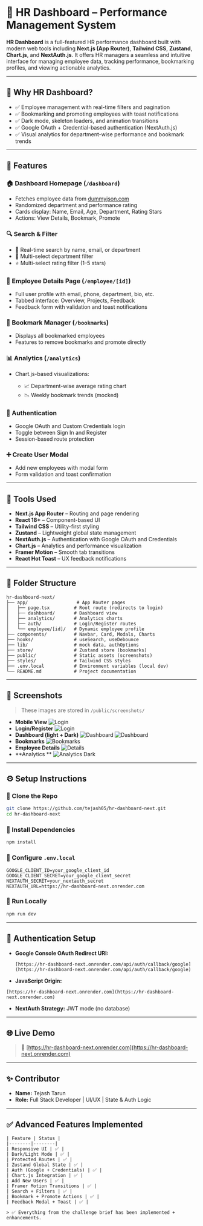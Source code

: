 # 💼 HR Dashboard – Performance Management System

**HR Dashboard** is a full-featured HR performance dashboard built with modern web tools including **Next.js (App Router)**, **Tailwind CSS**, **Zustand**, **Chart.js**, and **NextAuth.js**. It offers HR managers a seamless and intuitive interface for managing employee data, tracking performance, bookmarking profiles, and viewing actionable analytics.

---

## 🚀 Why HR Dashboard?

* ✅ Employee management with real-time filters and pagination
* ✅ Bookmarking and promoting employees with toast notifications
* ✅ Dark mode, skeleton loaders, and animation transitions
* ✅ Google OAuth + Credential-based authentication (NextAuth.js)
* ✅ Visual analytics for department-wise performance and bookmark trends

---

## 📌 Features

### 🏠 Dashboard Homepage (`/dashboard`)

* Fetches employee data from [dummyjson.com](https://dummyjson.com/users?limit=20)
* Randomized department and performance rating
* Cards display: Name, Email, Age, Department, Rating Stars
* Actions: View Details, Bookmark, Promote

### 🔍 Search & Filter

* 🔎 Real-time search by name, email, or department
* 🏢 Multi-select department filter
* ⭐ Multi-select rating filter (1–5 stars)

### 👤 Employee Details Page (`/employee/[id]`)

* Full user profile with email, phone, department, bio, etc.
* Tabbed interface: Overview, Projects, Feedback
* Feedback form with validation and toast notifications

### 📌 Bookmark Manager (`/bookmarks`)

* Displays all bookmarked employees
* Features to remove bookmarks and promote directly

### 📊 Analytics (`/analytics`)

* Chart.js-based visualizations:

  * 📈 Department-wise average rating chart
  * 📉 Weekly bookmark trends (mocked)

### 🔐 Authentication

* Google OAuth and Custom Credentials login
* Toggle between Sign In and Register
* Session-based route protection

### ➕ Create User Modal

* Add new employees with modal form
* Form validation and toast confirmation

---

## 🧰 Tools Used

* **Next.js App Router** – Routing and page rendering
* **React 18+** – Component-based UI
* **Tailwind CSS** – Utility-first styling
* **Zustand** – Lightweight global state management
* **NextAuth.js** – Authentication with Google OAuth and Credentials
* **Chart.js** – Analytics and performance visualization
* **Framer Motion** – Smooth tab transitions
* **React Hot Toast** – UX feedback notifications

---

## 📁 Folder Structure

```
hr-dashboard-next/
├── app/                  # App Router pages
│   ├── page.tsx         # Root route (redirects to login)
│   ├── dashboard/       # Dashboard view
│   ├── analytics/       # Analytics charts
│   ├── auth/            # Login/Register routes
│   └── employee/[id]/   # Dynamic employee profile
├── components/          # Navbar, Card, Modals, Charts
├── hooks/               # useSearch, useDebounce
├── lib/                 # mock data, authOptions
├── store/               # Zustand store (bookmarks)
├── public/              # Static assets (screenshots)
├── styles/              # Tailwind CSS styles
├── .env.local           # Environment variables (local dev)
└── README.md            # Project documentation
```

---

## 📸 Screenshots

> These images are stored in `/public/screenshots/`

* **Mobile View**
  ![Login](./public/screenshots/phone-view.png)
* **Login/Register**
  ![Login](./public/screenshots/login.png)
* **Dashboard (light + Dark)**
  ![Dashboard](./public/screenshots/Dashboard.png)
  ![Dashboard](./public/screenshots/light-dashboard.png)
* **Bookmarks**
  ![Bookmarks](./public/screenshots/bookmarks.png)
* **Employee Details**
  ![Details](./public/screenshots/employee-details.png)
* **Analytics **
  ![Analytics Dark](./public/screenshots/analytics.png)

---

## ⚙️ Setup Instructions

### 🔹 Clone the Repo

```bash
git clone https://github.com/tejash05/hr-dashboard-next.git
cd hr-dashboard-next
```

### 🔹 Install Dependencies

```bash
npm install
```

### 🔹 Configure `.env.local`

```env
GOOGLE_CLIENT_ID=your_google_client_id
GOOGLE_CLIENT_SECRET=your_google_client_secret
NEXTAUTH_SECRET=your_nextauth_secret
NEXTAUTH_URL=https://hr-dashboard-next.onrender.com
```

### 🔹 Run Locally

```bash
npm run dev
```

---

## 🔐 Authentication Setup

* **Google Console OAuth Redirect URI:**

  ```
  [https://hr-dashboard-next.onrender.com/api/auth/callback/google](https://hr-dashboard-next.onrender.com/api/auth/callback/google)

  ```

- **JavaScript Origin:**

```
[https://hr-dashboard-next.onrender.com](https://hr-dashboard-next.onrender.com)

```
- **NextAuth Strategy:** JWT mode (no database)




---

## 🌐 Live Demo

> 🔗 [https://hr-dashboard-next.onrender.com](https://hr-dashboard-next.onrender.com)

---

## ✨ Contributor

- **Name:** Tejash Tarun  
- **Role:** Full Stack Developer | UI/UX | State & Auth Logic

---

## ✅ Advanced Features Implemented
```
| Feature | Status |
|--------|--------|
| Responsive UI | ✅ |
| Dark/Light Mode | ✅ |
| Protected Routes | ✅ |
| Zustand Global State | ✅ |
| Auth (Google + Credentials) | ✅ |
| Chart.js Integration | ✅ |
| Add New Users | ✅ |
| Framer Motion Transitions | ✅ |
| Search + Filters | ✅ |
| Bookmark + Promote Actions | ✅ |
| Feedback Modal + Toast | ✅ |

> ✅ Everything from the challenge brief has been implemented + enhancements.

```
